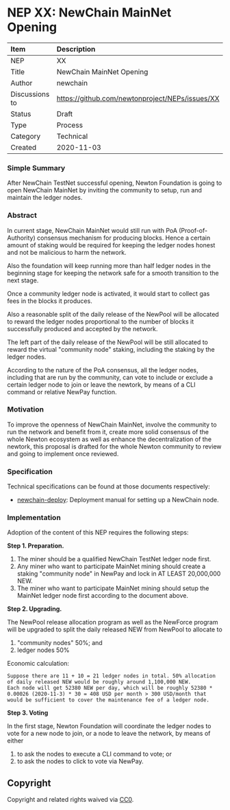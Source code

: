 
# NEP XX: NewChain MainNet Opening

| Item | Description |
|:-|:-|
| NEP | XX |
| Title | NewChain MainNet Opening |
| Author | newchain |
| Discussions to | https://github.com/newtonproject/NEPs/issues/XX |
| Status | Draft |
| Type | Process |
| Category | Technical |
| Created | 2020-11-03 |


### Simple Summary

After NewChain TestNet successful opening, Newton Foundation is going to open NewChain MainNet by inviting the community to setup, run and maintain the ledger nodes.

### Abstract

In current stage, NewChain MainNet would still run with PoA (Proof-of-Authority) consensus mechanism for producing blocks.
Hence a certain amount of staking would be required for keeping the ledger nodes honest and not be malicious to harm the network.

Also the foundation will keep running more than half ledger nodes in the beginning stage for keeping the network safe for a smooth transition to the next stage.

Once a community ledger node is activated, it would start to collect gas fees in the blocks it produces.

Also a reasonable split of the daily release of the NewPool will be allocated to reward the ledger nodes proportional to the number of blocks it successfully produced and accepted by the network.

The left part of the daily release of the NewPool will be still allocated to reward the virtual "community node" staking, including the staking by the ledger nodes.

According to the nature of the PoA consensus, all the ledger nodes, including that are run by the community, can vote to include or exclude a certain ledger node to join or leave the newtork, by means of a CLI command or relative NewPay function.

### Motivation

To improve the openness of NewChain MainNet, involve the community to run the network and benefit from it, create more solid consensus of the whole Newton ecosystem as well as enhance the decentralization of the newtork, this proposal is drafted for the whole Newton community to review and going to implement once reviewed.

### Specification

Technical specifications can be found at those documents respectively:

- [newchain-deploy](https://github.com/newtonproject/newchain-deploy): Deployment manual for setting up a NewChain node.

### Implementation

Adoption of the content of this NEP requires the following steps:

**Step 1. Preparation.**

1. The miner should be a qualified NewChain TestNet ledger node first.
2. Any miner who want to participate MainNet mining should create a staking "community node" in NewPay and lock in AT LEAST 20,000,000 NEW.
3. The miner who want to participate MainNet mining should setup the MainNet ledger node first according to the document above.

**Step 2. Upgrading.**

The NewPool release allocation program as well as the NewForce program will be upgraded to split the daily released NEW from NewPool to allocate to 
1. "community nodes" 50%; and 
2. ledger nodes 50% 

Economic calculation:

	Suppose there are 11 + 10 = 21 ledger nodes in total. 50% allocation of daily released NEW would be roughly around 1,100,000 NEW.
	Each node will get 52380 NEW per day, which will be roughly 52380 * 0.00026 (2020-11-3) * 30 = 408 USD per month > 300 USD/month that would be sufficient to cover the maintenance fee of a ledger node.

**Step 3. Voting**

In the first stage, Newton Foundation will coordinate the ledger nodes to vote for a new node to join, or a node to leave the network, by means of either
1. to ask the nodes to execute a CLI command to vote; or
2. to ask the nodes to click to vote via NewPay.


## Copyright

Copyright and related rights waived via [CC0](https://creativecommons.org/publicdomain/zero/1.0/).

